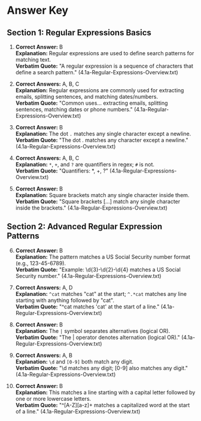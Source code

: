 # Answer Key

## Section 1: Regular Expressions Basics

1. **Correct Answer:** B  
**Explanation:** Regular expressions are used to define search patterns for matching text.  
**Verbatim Quote:** "A regular expression is a sequence of characters that define a search pattern." (4.1a-Regular-Expressions-Overview.txt)

2. **Correct Answers:** A, B, C  
**Explanation:** Regular expressions are commonly used for extracting emails, splitting sentences, and matching dates/numbers.  
**Verbatim Quote:** "Common uses... extracting emails, splitting sentences, matching dates or phone numbers." (4.1a-Regular-Expressions-Overview.txt)

3. **Correct Answer:** B  
**Explanation:** The dot `.` matches any single character except a newline.  
**Verbatim Quote:** "The dot . matches any character except a newline." (4.1a-Regular-Expressions-Overview.txt)

4. **Correct Answers:** A, B, C  
**Explanation:** `*`, `+`, and `?` are quantifiers in regex; `#` is not.  
**Verbatim Quote:** "Quantifiers: *, +, ?" (4.1a-Regular-Expressions-Overview.txt)

5. **Correct Answer:** B  
**Explanation:** Square brackets match any single character inside them.  
**Verbatim Quote:** "Square brackets [...] match any single character inside the brackets." (4.1a-Regular-Expressions-Overview.txt)

## Section 2: Advanced Regular Expression Patterns

6. **Correct Answer:** B  
**Explanation:** The pattern matches a US Social Security number format (e.g., 123-45-6789).  
**Verbatim Quote:** "Example: \d{3}-\d{2}-\d{4} matches a US Social Security number." (4.1a-Regular-Expressions-Overview.txt)

7. **Correct Answers:** A, D  
**Explanation:** `^cat` matches "cat" at the start; `^.*cat` matches any line starting with anything followed by "cat".  
**Verbatim Quote:** "^cat matches 'cat' at the start of a line." (4.1a-Regular-Expressions-Overview.txt)

8. **Correct Answer:** B  
**Explanation:** The `|` symbol separates alternatives (logical OR).  
**Verbatim Quote:** "The | operator denotes alternation (logical OR)." (4.1a-Regular-Expressions-Overview.txt)

9. **Correct Answers:** A, B  
**Explanation:** `\d` and `[0-9]` both match any digit.  
**Verbatim Quote:** "\d matches any digit; [0-9] also matches any digit." (4.1a-Regular-Expressions-Overview.txt)

10. **Correct Answer:** B  
**Explanation:** This matches a line starting with a capital letter followed by one or more lowercase letters.  
**Verbatim Quote:** "^[A-Z][a-z]+ matches a capitalized word at the start of a line." (4.1a-Regular-Expressions-Overview.txt)
